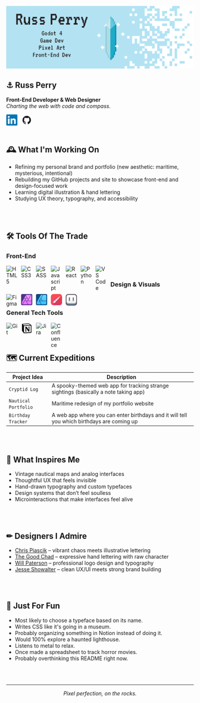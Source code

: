 ![](Images/GitHub-Banner_GameDev.png)

## ⚓ Russ Perry

**Front-End Developer & Web Designer**  
*Charting the web with code and compass.*

<a href="https://www.linkedin.com/in/russ-perry-22b638a8/">
  <img align="left" alt="LinkedIn" width="30px" style="padding-right:10px;" src="Images/Social_Icons/LinkedIn.png"/>
</a>
<a href="https://github.com/rperry99">
  <img align="left" alt="GitHub" width="30px" style="padding-right:10px;" src="Images/Social_Icons/Github2.png"/>
</a>

<br/>
<br/>
<br/>

## 🕰 What I'm Working On
- Refining my personal brand and portfolio (new aesthetic: maritime, mysterious, intentional)
- Rebuilding my GitHub projects and site to showcase front-end and design-focused work
- Learning digital illustration & hand lettering
- Studying UX theory, typography, and accessibility

<br/>
<br/>

## 🛠 Tools Of The Trade

### Front-End

<img align="left" alt="HTML5" width="30px" style="padding-right:10px;" src="https://cdn.jsdelivr.net/gh/devicons/devicon/icons/html5/html5-original.svg"/>
<img align="left" alt="CSS3" width="30px" style="padding-right:10px;" src="https://cdn.jsdelivr.net/gh/devicons/devicon/icons/css3/css3-original-wordmark.svg"/>
<img align="left" alt="SASS" width="30px" style="padding-right:10px;" src="https://cdn.jsdelivr.net/gh/devicons/devicon/icons/sass/sass-original.svg"/>
<img align="left" alt="Javascript" width="30px" style="padding-right:10px;" src="https://cdn.jsdelivr.net/gh/devicons/devicon/icons/javascript/javascript-original.svg"/>
<img align="left" alt="React" width="30px" style="padding-right:10px;" src="https://cdn.jsdelivr.net/gh/devicons/devicon/icons/react/react-original-wordmark.svg"/>
<img align="left" alt="Python" width="30px" style="padding-right:10px;" src="https://cdn.jsdelivr.net/gh/devicons/devicon/icons/python/python-original.svg"/>
<img align="left" alt="VS Code" width="30px" style="padding-right:10px;" src="https://cdn.jsdelivr.net/gh/devicons/devicon/icons/vscode/vscode-original.svg"/>

</br>

### Design & Visuals

<img align="left" alt="Figma" width="30px" style="padding-right:10px;" src="https://cdn.jsdelivr.net/gh/devicons/devicon/icons/figma/figma-original.svg"/>
<img align="left" alt="Affinity Photo" width="30px" style="padding-right:10px;" src="Images/Tool_Icons/affinity_photo.png"/>
<img align="left" alt="Affinity Designer" width="30px" style="padding-right:10px;" src="Images/Tool_Icons/affinity_designer.png"/>
<img align="left" alt="Infinite Painter" width="30px" style="padding-right:10px;" src="Images/Tool_Icons/painter_icon.png"/>
<img align="left" alt="Aseprite" width="30px" style="padding-right:10px;" src="Images/Tool_Icons/aseprite.png"/>

</br>

### General Tech Tools

<img align="left" alt="Git" width="30px" style="padding-right:10px;" src="https://cdn.jsdelivr.net/gh/devicons/devicon/icons/git/git-original.svg"/>
<img align="left" alt="Notion" width="30px" style="padding-right:10px;" src="Images/Tool_Icons/notion.png" width="30px" />
<img align="left" alt="Jira" width="30px" style="padding-right:10px;" src="https://cdn.jsdelivr.net/gh/devicons/devicon/icons/jira/jira-original-wordmark.svg"/>
<img align="left" alt="Confluence" width="30px" style="padding-right:10px;" src="https://cdn.jsdelivr.net/gh/devicons/devicon/icons/confluence/confluence-original-wordmark.svg"/>

<br/>
<br/>
<br/>

## 🗺 Current Expeditions 
| Project Idea | Description |
|--------|----------|
| `Cryptid Log` | A spooky-themed web app for tracking strange sightings (basically a note taking app) |
| `Nautical Portfolio` | Maritime redesign of my portfolio website | 
| `Birthday Tracker` | A web app where you can enter birthdays and it will tell you which birthdays are coming up |

<br/>
<br/>

## 📜 What Inspires Me
- Vintage nautical maps and analog interfaces
- Thoughtful UX that feels invisible
- Hand-drawn typography and custom typefaces
- Design systems that don’t feel soulless
- Microinteractions that make interfaces feel alive

<br/>
<br/>

## ✏ Designers I Admire

- [Chris Piascik](https://www.instagram.com/chrispiascik/) – vibrant chaos meets illustrative lettering
- [The Good Chad](https://www.instagram.com/thegoodchad/) – expressive hand lettering with raw character
- [Will Paterson](https://www.youtube.com/c/WillPatersonDesign) – professional logo design and typography
- [Jesse Showalter](https://www.youtube.com/c/JesseShowalter) – clean UX/UI meets strong brand building

<br/>
<br/>

## 🥃 Just For Fun
- Most likely to choose a typeface based on its name.
- Writes CSS like it's going in a museum.
- Probably organizing something in Notion instead of doing it.
- Would 100% explore a haunted lighthouse.
- Listens to metal to relax.
- Once made a spreadsheet to track horror movies.
- Probably overthinking this README right now.

<br/>
<br/>

---

<p align="center"><em>Pixel perfection, on the rocks.</em></p>
